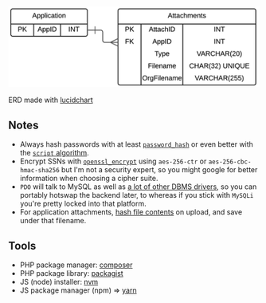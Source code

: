 ![entity relationship diagram][10]

ERD made with [lucidchart][11]

## Notes

* Always hash passwords with at least [`password_hash`][1] or even better with the [`script` algorithm][2].
* Encrypt SSNs with [`openssl_encrypt`][3] using `aes-256-ctr` or `aes-256-cbc-hmac-sha256` but I'm not a security expert, so you might google for better information when choosing a cipher suite.
* `PDO` will talk to MySQL as well as [a lot of other DBMS drivers][4], so you can portably hotswap the backend later, to whereas if you stick with `MySQLi` you're pretty locked into that platform.
* For application attachments, [hash file contents][5] on upload, and save under that filename.

## Tools

* PHP package manager: [composer][6]
* PHP package library: [packagist][7]
* JS (node) installer: [nvm][8]
* JS package manager (npm) => [yarn][9]

[1]:http://php.net/manual/en/function.password-hash.php
[2]:https://en.wikipedia.org/wiki/Scrypt
[3]:http://php.net/manual/en/function.openssl-encrypt.php
[4]:http://php.net/manual/en/pdo.drivers.php
[5]:http://php.net/manual/en/function.hash-file.php
[6]:https://getcomposer.org/
[7]:https://packagist.org/
[8]:https://github.com/creationix/nvm
[9]:https://yarnpkg.com/en/
[10]:./images/erd.png
[11]:https://www.lucidchart.com/
